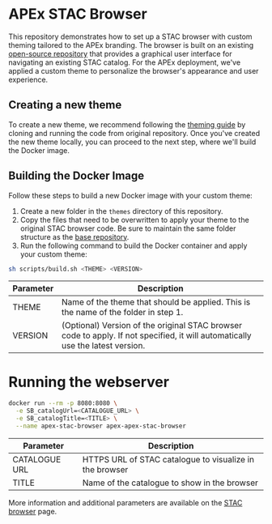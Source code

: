 # APEx STAC Browser

This repository demonstrates how to set up a STAC browser with custom theming tailored to the APEx branding. The browser
is built on an existing [open-source repository](https://github.com/radiantearth/stac-browser) that provides a graphical
user interface for navigating an existing STAC catalog. For the APEx deployment, we've applied a custom theme to
personalize the browser's appearance and user experience.

## Creating a new theme

To create a new theme, we recommend following
the [theming guide](https://github.com/radiantearth/stac-browser?tab=readme-ov-file#themes) by cloning and running the
code from original repository. Once you've created the new theme locally, you can proceed to the next step, where we'll
build the Docker image.

## Building the Docker Image

Follow these steps to build a new Docker image with your custom theme:

1. Create a new folder in the `themes` directory of this repository.
2. Copy the files that need to be overwritten to apply your theme to the original STAC browser code. Be sure to maintain
   the same folder structure as the [base repository](https://github.com/radiantearth/stac-browser).
3. Run the following command to build the Docker container and apply your custom theme:

```bash
sh scripts/build.sh <THEME> <VERSION>
```

| Parameter | Description                                                                                                                    |
|-----------|--------------------------------------------------------------------------------------------------------------------------------|
| THEME     | Name of the theme that should be applied. This is the name of the folder in step 1.                                            | 
| VERSION   | (Optional) Version of the original STAC browser code to apply. If not specified, it will automatically use the latest version. |

# Running the webserver

```bash
docker run --rm -p 8080:8080 \
  -e SB_catalogUrl=<CATALOGUE_URL> \
  -e SB_catalogTitle=<TITLE> \
  --name apex-stac-browser apex-apex-stac-browser
```

| Parameter     | Description                                             |
|---------------|---------------------------------------------------------|
| CATALOGUE URL | HTTPS URL of STAC catalogue to visualize in the browser | 
| TITLE         | Name of the catalogue to show in the browser            |

More information and additional parameters are available on
the [STAC browser](https://github.com/radiantearth/stac-browser) page.